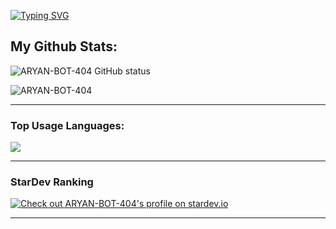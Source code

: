 <!--
**ARYAN-BOT-404/ARYAN-BOT-404** is a ✨ _special_ ✨ repository because its `README.md` (this file) appears on your GitHub profile.

Here are some ideas to get you started:

- 🔭 I’m currently working on ...
- 🌱 I’m currently learning ...
- 👯 I’m looking to collaborate on ...
- 🤔 I’m looking for help with ...
- 💬 Ask me about ...
- 📫 How to reach me: ...
- 😄 Pronouns: ...
- ⚡ Fun fact: ...
-->

[![Typing SVG](https://readme-typing-svg.herokuapp.com?font=Neuton&size=25&color=30FF40&background=000000&center=true&vCenter=true&width=360&height=60&lines=WELCOME+MY;PROJECT;IM+ARYAN😊;ENJOY+MY+BOT🥰)](https://git.io/typing-svg)


## My Github Stats:

<p>
  <img align="center" src="https://github-readme-stats.vercel.app/api?username=ARYAN-BOT-404&show_icons=true&include_all_commits=true&theme=radical&hide_border=false" alt="ARYAN-BOT-404 GitHub status" />
</p>
<p>
  <img align="center" src="https://github-readme-streak-stats.herokuapp.com/?user=ARYAN-BOT-404&theme=algolia" alt="ARYAN-BOT-404" />
</p>

---

### Top Usage Languages:

<img align="center" src="https://github-readme-stats.vercel.app/api/top-langs/?username=ARYAN-BOT-404&layout=compact&theme=algolia&hide_border=true&&langs_count=10" />

---

### StarDev Ranking

<a href="https://stardev.io/developers/ARYAN-BOT-404"><img alt="Check out ARYAN-BOT-404&apos;s profile on stardev.io" src="https://stardev.io/developers/ARYAN-BOT-404/badge/languages/global.svg" /></a>

---

